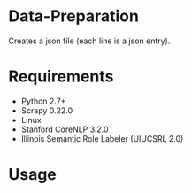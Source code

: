Data-Preparation
===============

Creates a json file (each line is a json entry).

# Requirements
* Python 2.7+ 
* Scrapy 0.22.0
* Linux
* Stanford CoreNLP 3.2.0
* Illinois Semantic Role Labeler (UIUCSRL 2.0)

# Usage

